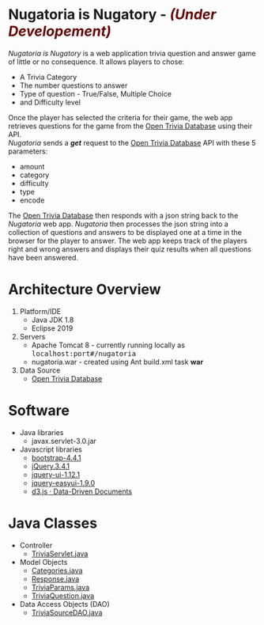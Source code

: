 # Nugatoria is Nugatory - <em style="color:#660000;">(Under Developement)</em>
<em>Nugatoria is Nugatory</em> is a web application trivia question and answer game of little or no consequence. It allows players to chose:
  <ul>
    <li>A Trivia Category
    <li>The number questions to answer
    <li>Type of question - True/False, Multiple Choice
    <li>and Difficulty level
  </ul>

Once the player has selected the criteria for their game, the web app retrieves questions for the game from the <a href="https://opentdb.com/" target="_blank">Open Trivia Database</a> using their API. <br>
<em>Nugatoria</em> sends a <i><b>get</b></i> request to the <a href="https://opentdb.com/" target="_blank">Open Trivia Database</a> API with these 5 parameters:
    <ul>
      <li>amount
      <li>category
      <li>difficulty
      <li>type
      <li>encode
    </ul>
  
The <a href="https://opentdb.com/" target="_blank">Open Trivia Database</a> then responds with a json string back to the  <em>Nugatoria</em> web app. 
<em>Nugatoria</em> then processes the json string into a collection of questions and answers to be displayed one at a time in the browser for the player to answer. The web app keeps track of the players right and wrong answers and displays their quiz results when all questions have been answered. 

# Architecture Overview
<ol>
  <li>Platform/IDE
    <ul>
      <li>Java JDK 1.8</li>
      <li>Eclipse 2019</li>
    </ul>
  </li>
  <li>Servers
    <ul>
      <li>Apache Tomcat 8 - currently running locally as <tt>localhost:port#/nugatoria</tt></li>
      <li>nugatoria.war - created using Ant build.xml task <b>war</b></li>
    </ul>
  </li>
  <li>Data Source
    <ul>
      <li><a href="https://opentdb.com/" target="_blank">Open Trivia Database</a>
    </ul>
  </li>
</ol>
  
# Software
<ul>
  <li>Java libraries
    <ul>
       <li>javax.servlet-3.0.jar</li>
    </ul>
  </li>
  <li>Javascript libraries
    <ul>
      <li><a href="https://getbootstrap.com/" target="_blank">bootstrap-4.4.1</a></li>
      <li><a href="https://jquery.com/" target="_blank">jQuery.3.4.1</a></li>
      <li><a href="https://jqueryui.com/" target="_blank">jquery-ui-1.12.1</a></li>
      <li><a href="http://www.jeasyui.com/" target="_blank">jquery-easyui-1.9.0</a></li>
      <li><a href="http://d3js.org/" target="_blank">d3.js &#183; Data-Driven Documents</a></li>
    </ul>
  </li>
</ul>

# Java Classes
<ul>
  <li>Controller
    <ul>
      <li><a href="https://github.com/jaswpratt/nugatoria/blob/master/src/va/loudoun/leesburg/controller/TriviaServlet.java">TriviaServlet.java</a></li>
    </ul>
  </li>
  
  
  <li>Model Objects
    <ul>
       <li><a href="https://github.com/jaswpratt/nugatoria/blob/master/src/va/loudoun/leesburg/model/Categories.java">Categories.java</a></li>
       <li><a href="https://github.com/jaswpratt/nugatoria/blob/master/src/va/loudoun/leesburg/model/Response.java">Response.java</a></li>
       <li><a href="https://github.com/jaswpratt/nugatoria/blob/master/src/va/loudoun/leesburg/model/TriviaParams.java">TriviaParams.java</a></li>
       <li><a href="https://github.com/jaswpratt/nugatoria/blob/master/src/va/loudoun/leesburg/model/TriviaQuestion.java">TriviaQuestion.java</a></li>
    </ul>
  </li>
  
  
  <li>Data Access Objects (DAO)
    <ul>
      <li><a href="https://github.com/jaswpratt/nugatoria/blob/master/src/va/loudoun/leesburg/dao/TriviaSourceDAO.java">TriviaSourceDAO.java</a></li>
    </ul>
  </li>
</ul>
  
